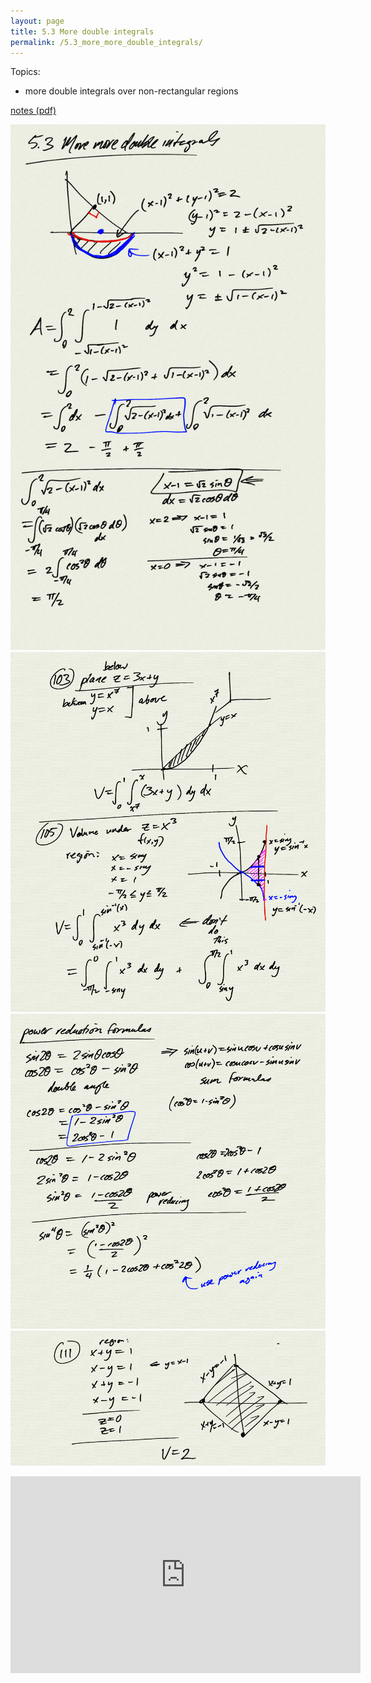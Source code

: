 ```yaml
---
layout: page
title: 5.3 More double integrals
permalink: /5.3_more_more_double_integrals/
---
```


Topics:
- more double integrals over non-rectangular regions

[notes (pdf)](MultiV_5.3_MoreMoreDoubleIntegrals.pdf)

![](0.png)
![](1.png)
![](2.png)
![](3.png)

<iframe width="560" height="315" src="https://www.youtube.com/embed/Bg-1kWqdv5o" title="YouTube video player" frameborder="0" allow="accelerometer; autoplay; clipboard-write; encrypted-media; gyroscope; picture-in-picture" allowfullscreen></iframe>

